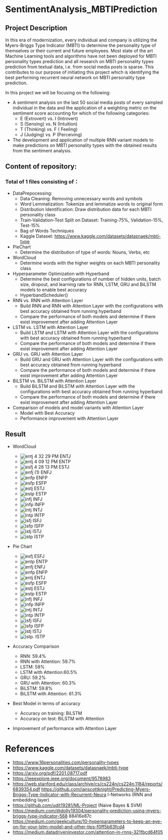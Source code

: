 # SentimentAnalysis_MBTIPrediction

## Project Description
In this era of modernization, every individual and company is utilizing the Myers-Briggs Type Indicator (MBTI) to determine the personality type of themselves or their current and future employees. Most state of the art Machine Learning tools and algorithms have not been deployed for MBTI personality types prediction and all research on MBTI personality types prediction from textual data, i.e. from social media posts is sparse. This contributes to our purpose of initiating this project which is identifying the best performing recurrent neural network on MBTI personality type prediction. 

In this project we will be focusing on the following:
- A sentiment analysis on the last 50 social media posts of every sampled individual in the data and the application of a weighting metric on the sentiment score accounting for which of the following categories: 
    - E (Extrovert) vs. I (Introvert)
    - S (Sensing) vs. N (Intuition)
    - T (Thinking) vs. F ( Feeling)
    - J (Judging) vs. P (Perceiving)
- The development and application of multiple RNN variant models to make predictions on MBTI personality types with the obtained results from the sentiment analysis.

## Content of repository:
### Total of 1 files consisting of：
- DataPrepocessing: 
    - Data Cleaning: Removing unnecessary words and symbols
    - Word Lemmatization: Tokenize and lemmatize words to original form 
    - Distribution Identification: Draw distribution data for each MBTI personality class
    - Train-Validation-Test Split on Dataset: Training-75%, Validation-15%, Test-15%
    - Bag of Words Techniques
    - Kaggle Dataset: https://www.kaggle.com/datasets/datasnaek/mbti-type
- PieChart
    - Determine the distribution of type of words: Nouns, Verbs, etc
- WordCloud
    - Determine words with the higher weights on each MBTI personality class
- Hyperparameter Optimization with Hyperband
    - Determine the best configurations of number of hidden units, batch size, dropout, and learning rate for RNN, LSTM, GRU and BiLSTM models to enable best accuracy
    - HyperbandScheduler()
- RNN vs. RNN with Attention Layer
    - Build RNN and RNN with Attention Layer with the configurations with best accuracy obtained from running hyperband
    - Compare the performance of both models and determine if there exist improvement after adding Attention Layer
- LSTM vs. LSTM with Attention Layer
    - Build LSTM and LSTM with Attention Layer with the configurations with best accuracy obtained from running hyperband
    - Compare the performance of both models and determine if there exist improvement after adding Attention Layer
- GRU vs. GRU with Attention Layer
    - Build GRU and GRU with Attention Layer with the configurations with best accuracy obtained from running hyperband
    - Compare the performance of both models and determine if there exist improvement after adding Attention Layer
- BiLSTM vs. BiLSTM with Attention Layer
    - Build BiLSTM and BiLSTM with Attention Layer with the configurations with best accuracy obtained from running hyperband
    - Compare the performance of both models and determine if there exist improvement after adding Attention Layer
- Comparison of models and model variants with Attention Layer
    - Model with Best Accuracy
    - Performance improvement with Attention Layer

## Result
- WordCloud
    - ![entj 4 32 29 PM](https://user-images.githubusercontent.com/100020447/208320877-8ed67a02-ce29-451f-8573-2444f47774c4.png) ENTJ
    - ![entj 4 09 12 PM](https://user-images.githubusercontent.com/100020447/208320881-6b3c4248-192b-418e-bc4e-612f5327daa6.png) ENTP
    - ![esfj 4 28 13 PM](https://user-images.githubusercontent.com/100020447/208320882-77292dbc-d6a0-44fc-945d-aa059dbb1875.png) ESTJ
    - ![enfj (1)](https://user-images.githubusercontent.com/100020447/208354930-0cac0942-2817-4568-b101-330fb73240f2.png) ENFJ
    - ![enfp](https://user-images.githubusercontent.com/100020447/208355142-e06041b7-6f50-4985-a6c8-93be69e301d8.png) ENFP
    - ![esfp](https://user-images.githubusercontent.com/100020447/208355161-df9933fa-639c-4531-9f7f-a2209ab1e073.png) ESFP
    - ![estj](https://user-images.githubusercontent.com/100020447/208355175-2f6c8821-13d2-41e0-8f4c-50daf6d3b4be.png) ESTJ
    - ![estp](https://user-images.githubusercontent.com/100020447/208355191-c4a2f068-6fba-4566-9c88-bf52c8811e5b.png) ESTP
    - ![infj](https://user-images.githubusercontent.com/100020447/208355204-98dd3c43-8dcb-4bae-9110-d1ebbfd6b70f.png) INFJ
    - ![infp](https://user-images.githubusercontent.com/100020447/208355216-fb93bcb8-d41c-4132-9e50-3221afa7b990.png) INFP
    - ![intj](https://user-images.githubusercontent.com/100020447/208355230-f781d3dd-f1f2-4e4e-82b1-574f834802b0.png) INTJ
    - ![intp](https://user-images.githubusercontent.com/100020447/208355244-f68fd8b4-5786-4244-9cf5-ac8c610e560c.png) INTP
    - ![isfj](https://user-images.githubusercontent.com/100020447/208355265-2684fa3b-11fe-4ba1-93ab-a5f565b750a9.png) ISFJ
    - ![isfp](https://user-images.githubusercontent.com/100020447/208355278-437567c4-5b5c-43e4-902c-c3a8a04d6fbf.png) ISFP 
    - ![istj](https://user-images.githubusercontent.com/100020447/208355291-01b09c5b-a35c-412b-9837-9236d530e1e3.png) ISTJ
    - ![istp](https://user-images.githubusercontent.com/100020447/208355310-9c4a5a90-8311-4f57-8334-6a97029b773d.png) ISTP





- Pie Chart
    - ![esfj](https://user-images.githubusercontent.com/100020447/208320992-2ab8fe7b-7e65-40df-8f04-a2d5fe4d8564.png) ESFJ
    - ![entp](https://user-images.githubusercontent.com/100020447/208321004-02fab3d8-2562-4b2e-964f-d2420cc54d01.png) ENTP
    - ![enfj](https://user-images.githubusercontent.com/100020447/208355585-456df028-d57d-41e2-9252-a26eb12ebb57.png) ENFJ
    - ![enfp](https://user-images.githubusercontent.com/100020447/208355600-fa764892-9ca7-42f3-8c26-aafcf30f8899.png) ENFP
    - ![entj](https://user-images.githubusercontent.com/100020447/208355619-b3d706d2-1678-4741-92f8-1fa4a7b78d3c.png) ENTJ
    - ![esfp](https://user-images.githubusercontent.com/100020447/208355638-3441031a-b9a6-485c-b04d-8968ac49c5a4.png) ESFP
    - ![estj](https://user-images.githubusercontent.com/100020447/208355654-0af94202-ee60-4995-9ec1-7f206fe2678c.png) ESTJ
    - ![estp](https://user-images.githubusercontent.com/100020447/208355667-e74b6c4e-7c7f-4695-b7e8-1ca93887ea8c.png) ESTP
    - ![infj](https://user-images.githubusercontent.com/100020447/208355678-17720a5d-3a72-4549-ab97-b5467a2213a5.png) INFJ
    - ![infp](https://user-images.githubusercontent.com/100020447/208355684-dfee9e57-50d5-4109-aa38-bcbb6b7b7b3d.png) INFP
    - ![intj](https://user-images.githubusercontent.com/100020447/208355687-487d4a82-284b-413f-834e-4708e968ada2.png) INTJ
    - ![intp](https://user-images.githubusercontent.com/100020447/208355709-a7d70377-207c-4f52-a5cd-48a04eb822f6.png) INTP
    - ![isfj](https://user-images.githubusercontent.com/100020447/208355722-f5fb2197-a412-4e39-b5de-a2da13d2957b.png) ISFJ
    - ![isfp](https://user-images.githubusercontent.com/100020447/208355734-22f29ec3-5314-4b19-8bc5-fece88395e9f.png) ISFP
    - ![istj](https://user-images.githubusercontent.com/100020447/208355770-843863f5-24a8-4026-bdc3-02c159c6510a.png) ISTJ
    - ![istp](https://user-images.githubusercontent.com/100020447/208355822-ec12c9a3-99bb-4166-95c5-fb91c7beba34.png). ISTP



- Accuracy Comparison
    - RNN: 59.4%
    - RNN with Attention: 59.7%
    - LSTM: 58%
    - LSTM with Attention:60.5%
    - GRU: 59.2%
    - GRU with Attention: 60.3%
    - BiLSTM: 59.8%
    - BiLSTM with Attention: 61.3%
- Best Model in terms of accuracy
    - Accuracy on training: BiLSTM
    - Accuracy on test: BiLSTM with Attention
- Improvement of performance with Attention Layer


# References
- https://www.16personalities.com/personality-types 
- https://www.kaggle.com/datasets/datasnaek/mbti-type 
- https://arxiv.org/pdf/2201.08717.pdf 
- https://ieeexplore.ieee.org/document/9578983 
- https://web.stanford.edu/class/archive/cs/cs224n/cs224n.1184/reports/6839354.pdf https://github.com/ianscottknight/Predicting-Myers-Briggs-Type-Indicator-with-Recurrent-Neura l-Networks (RNN and embedding layer) 
- https://github.com/udit19281/ML-Project (Naive Bayes & SVM) 
- https://medium.com/@dolly19304/personality-prediction-using-myers-briggs-type-indicator-568 88416e87c
- https://medium.com/geekculture/10-hyperparameters-to-keep-an-eye-on-for-your-lstm-model-and-other-tips-f0ff5b63fcd4
- https://medium.datadriveninvestor.com/attention-in-rnns-321fbcd64f05
